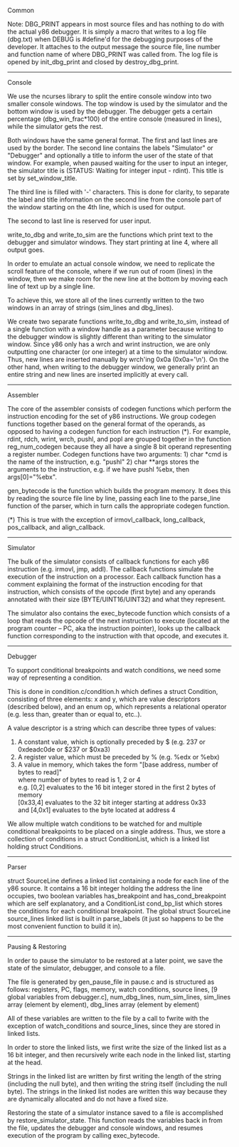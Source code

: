 Common

Note: DBG_PRINT appears in most source files and has nothing to do with the actual y86 debugger. It is simply a macro that writes to a log file (dbg.txt) when DEBUG is #define'd for the debugging purposes of the developer. It attaches to the output message the source file, line number and function name of where DBG_PRINT was called from. The log file is opened by init_dbg_print and closed by destroy_dbg_print.


-----------------------------------------------------------------

Console

We use the ncurses library to split the entire console window into two smaller console windows. The top window is used by the simulator and the bottom window is used by the debugger. The debugger gets a certain percentage (dbg_win_frac*100) of the entire console (measured in lines), while the simulator gets the rest.

Both windows have the same general format. The first and last lines are used by the border. The second line contains the labels "Simulator" or "Debugger" and optionally a title to inform the user of the state of that window. For example, when paused waiting for the user to input an integer, the simulator title is (STATUS: Waiting for integer input - rdint). This title is set by set_window_title.

The third line is filled with '-' characters. This is done for clarity, to separate the label and title information on the second line from the console part of the window starting on the 4th line, which is used for output.

The second to last line is reserved for user input.

write_to_dbg and write_to_sim are the functions which print text to the debugger and simulator windows. They start printing at line 4, where all output goes.

In order to emulate an actual console window, we need to replicate the scroll feature of the console, where if we run out of room (lines) in the window, then we make room for the new line at the bottom by moving each line of text up by a single line.

To achieve this, we store all of the lines currently written to the two windows in an array of strings (sim_lines and dbg_lines).

We create two separate functions write_to_dbg and write_to_sim, instead of a single function with a window handle as a parameter because writing to the debugger window is slightly different than writing to the simulator window. Since y86 only has a wrch and wrint instruction, we are only outputting one character (or one integer) at a time to the simulator window. Thus, new lines are inserted manually by wrch'ing 0x0a (0x0a='\n'). On the other hand, when writing to the debugger window, we generally print an entire string and new lines are inserted implicitly at every call.


-----------------------------------------------------------------

Assembler

The core of the assembler consists of codegen functions which perform the instruction encoding for the set of y86 instructions. We group codegen functions together based on the general format of the operands, as opposed to having a codegen function for each instruction (\*). For example, rdint, rdch, wrint, wrch, pushl, and popl are grouped together in the function reg_num_codegen because they all have a single 8 bit operand representing a register number. Codegen functions have two arguments: 1) char \*cmd is the name of the instruction, e.g. "pushl" 2) char \*\*args stores the arguments to the instruction, e.g. if we have pushl %ebx, then args[0]="%ebx".

gen_bytecode is the function which builds the program memory. It does this by reading the source file line by line, passing each line to the parse_line function of the parser, which in turn calls the appropriate codegen function.  

(\*) This is true with the exception of irmovl_callback, long_callback, pos_callback, and align_callback.


-----------------------------------------------------------------

Simulator

The bulk of the simulator consists of callback functions for each y86 instruction (e.g. irmovl, jmp, addl). The callback functions simulate the execution of the instruction on a processor. Each callback function has a comment explaining the format of the instruction encoding for that instruction, which consists of the opcode (first byte) and any operands annotated with their size (BYTE/UINT16/UINT32) and what they represent.

The simulator also contains the exec_bytecode function which consists of a loop that reads the opcode of the next instruction to execute (located at the program counter – PC, aka the instruction pointer), looks up the callback function corresponding to the instruction with that opcode, and executes it.


-----------------------------------------------------------------

Debugger

To support conditional breakpoints and watch conditions, we need some way of representing a condition.

This is done in condition.c/condition.h which defines a struct Condition, consisting of three elements: x and y, which are value descriptors (described below), and an enum op, which represents a relational operator (e.g. less than, greater than or equal to, etc..). 

A value descriptor is a string which can describe three types of values:
 1. A constant value, which is optionally preceded by $ (e.g. 237 or 0xdeadc0de or $237 or $0xa3)
 2. A register value, which must be preceded by % (e.g. %edx or %ebx)
 3. A value in memory, which takes the form "[base address, number of bytes to read]"  
         where number of bytes to read is 1, 2 or 4  
	 e.g. [0,2] evaluates to the 16 bit integer stored in the first 2 bytes of memory  
	      [0x33,4] evaluates to the 32 bit integer starting at address 0x33  
          and [4,0x1] evaluates to the byte located at address 4  

We allow multiple watch conditions to be watched for and multiple conditional breakpoints to be placed on a single address. Thus, we store a collection of conditions in a struct ConditionList, which is a linked list holding struct Conditions.


-----------------------------------------------------------------

Parser

struct SourceLine defines a linked list containing a node for each line of the y86 source. It contains a 16 bit integer holding the address the line occupies, two boolean variables has_breakpoint and has_cond_breakpoint which are self explanatory, and a ConditionList cond_bp_list which stores the conditions for each conditional breakpoint. The global struct SourceLine source_lines linked list is built in parse_labels (it just so happens to be the most convenient function to build it in).


-----------------------------------------------------------------

Pausing & Restoring

In order to pause the simulator to be restored at a later point, we save the state of the simulator, debugger, and console to a file.

The file is generated by gen_pause_file in pause.c and is structured as follows: 
 registers, PC, flags, memory, watch conditions, source lines, [9 global variables from debugger.c],
 num_dbg_lines, num_sim_lines, sim_lines array (element by element), dbg_lines array (element by element)

All of these variables are written to the file by a call to fwrite with the exception of watch_conditions and source_lines, since they are stored in linked lists.

In order to store the linked lists, we first write the size of the linked list as a 16 bit integer, and then recursively write each node in the linked list, starting at the head.

Strings in the linked list are written by first writing the length of the string (including the null byte), and then writing the string itself (including the null byte). The strings in the linked list nodes are written this way because they are dynamically allocated and do not have a fixed size.

Restoring the state of a simulator instance saved to a file is accomplished by restore_simulator_state. This function reads the variables back in from the file, updates the debugger and console windows, and resumes execution of the program by calling exec_bytecode.
